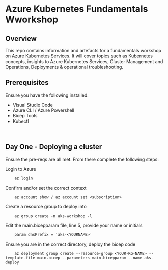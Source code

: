 # Azure Kubernetes Fundamentals Wworkshop

## Overview

This repo contains information and artefacts for a fundamentals workshop on Azure Kubernetes Services. It will cover topics such as Kubernetes concepts, insights to Azure Kubernetes Services, Cluster Management and Operations, Deployments & operational troubleshooting. 

## Prerequisites 

Ensure you have the following installed.

- Visual Studio Code
- Azure CLI / Azure Powershell
- Bicep Tools
- Kubectl

<br>

## Day One - Deploying a cluster

Ensure the pre-reqs are all met. From there complete the following steps:

Login to Azure
```text
    az login
```

Confirm and/or set the correct context
```text
    az account show / az account set <subscription>
```

Create a resource group to deploy into
```text
    az group create -n aks-workshop -l 
```
Edit the main.bicepparam file, line 5, provide your name or initials
```text
    param dnsPrefix = 'aks-<YOURNAME>'
```

Ensure you are in the correct directory, deploy the bicep code
```text
    az deployment group create --resource-group <YOUR-RG-NAME> --template-file main.bicep --parameters main.bicepparam --name aks-deploy
```